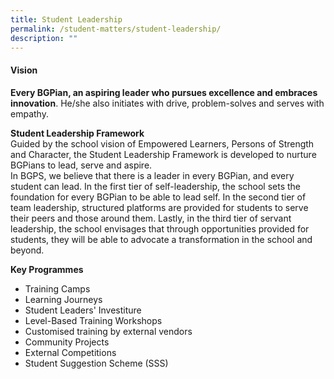 ```yaml
---
title: Student Leadership
permalink: /student-matters/student-leadership/
description: ""
---
```

#### **Vision**<br>
**Every BGPian, an aspiring leader who pursues excellence and embraces innovation**. He/she also initiates with drive, problem-solves and serves with empathy. 

**Student Leadership Framework**<br>
Guided by the school vision of Empowered Learners, Persons of Strength and Character, the Student Leadership Framework is developed to nurture BGPians to lead, serve and aspire. <br>
In BGPS, we believe that there is a leader in every BGPian, and every student can lead. In the first tier of self-leadership, the school sets the foundation for every BGPian to be able to lead self. In the second tier of team leadership, structured platforms are provided for students to serve their peers and those around them. Lastly, in the third tier of servant leadership, the school envisages that through opportunities provided for students, they will be able to advocate a transformation in the school and beyond. 

**Key Programmes**
* Training Camps 
* Learning Journeys
* Student Leaders' Investiture
* Level-Based Training Workshops
* Customised training by external vendors 
* Community Projects
* External Competitions
* Student Suggestion Scheme (SSS)